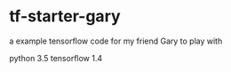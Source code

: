 # tf-starter-gary
a example tensorflow code for my friend Gary to play with

python 3.5
tensorflow 1.4
